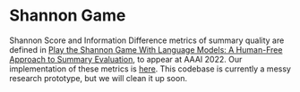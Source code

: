 # Shannon Game

Shannon Score and Information Difference metrics of summary quality are defined in [Play the Shannon Game With Language Models: A Human-Free Approach to Summary Evaluation](https://arxiv.org/abs/2103.10918), to appear at AAAI 2022. Our implementation of these metrics is [here](https://github.com/PrimerAI/blanc/blob/master/blanc/shannon.py). This codebase is currently a messy research prototype, but we will clean it up soon.
